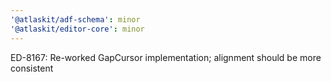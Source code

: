 ```yaml
---
'@atlaskit/adf-schema': minor
'@atlaskit/editor-core': minor
---
```


ED-8167: Re-worked GapCursor implementation; alignment should be more consistent
